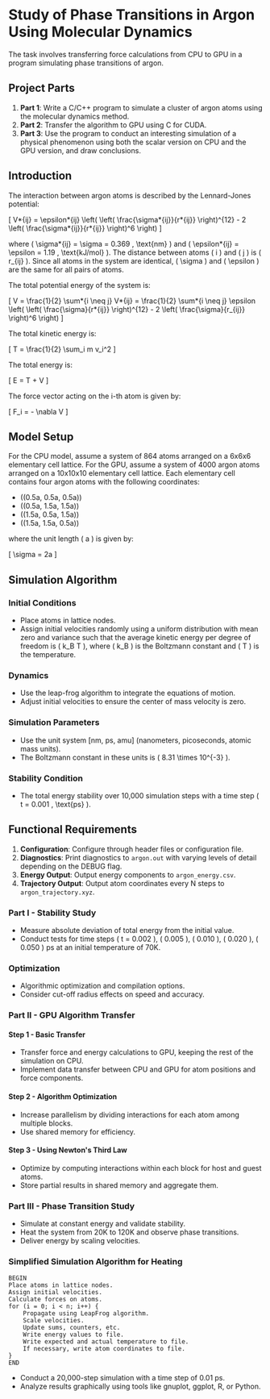 # Study of Phase Transitions in Argon Using Molecular Dynamics

The task involves transferring force calculations from CPU to GPU in a program simulating phase transitions of argon.

## Project Parts

1. **Part 1**: Write a C/C++ program to simulate a cluster of argon atoms using the molecular dynamics method.
2. **Part 2**: Transfer the algorithm to GPU using C for CUDA.
3. **Part 3**: Use the program to conduct an interesting simulation of a physical phenomenon using both the scalar version on CPU and the GPU version, and draw conclusions.

## Introduction

The interaction between argon atoms is described by the Lennard-Jones potential:

\[ V*{ij} = \epsilon*{ij} \left( \left( \frac{\sigma*{ij}}{r*{ij}} \right)^{12} - 2 \left( \frac{\sigma*{ij}}{r*{ij}} \right)^6 \right) \]

where \( \sigma*{ij} = \sigma = 0.369 \, \text{nm} \) and \( \epsilon*{ij} = \epsilon = 1.19 \, \text{kJ/mol} \). The distance between atoms \( i \) and \( j \) is \( r\_{ij} \). Since all atoms in the system are identical, \( \sigma \) and \( \epsilon \) are the same for all pairs of atoms.

The total potential energy of the system is:

\[ V = \frac{1}{2} \sum*{i \neq j} V*{ij} = \frac{1}{2} \sum*{i \neq j} \epsilon \left( \left( \frac{\sigma}{r*{ij}} \right)^{12} - 2 \left( \frac{\sigma}{r\_{ij}} \right)^6 \right) \]

The total kinetic energy is:

\[ T = \frac{1}{2} \sum_i m v_i^2 \]

The total energy is:

\[ E = T + V \]

The force vector acting on the i-th atom is given by:

\[ F_i = - \nabla V \]

## Model Setup

For the CPU model, assume a system of 864 atoms arranged on a 6x6x6 elementary cell lattice. For the GPU, assume a system of 4000 argon atoms arranged on a 10x10x10 elementary cell lattice. Each elementary cell contains four argon atoms with the following coordinates:

- \((0.5a, 0.5a, 0.5a)\)
- \((0.5a, 1.5a, 1.5a)\)
- \((1.5a, 0.5a, 1.5a)\)
- \((1.5a, 1.5a, 0.5a)\)

where the unit length \( a \) is given by:

\[ \sigma = 2a \]

## Simulation Algorithm

### Initial Conditions

- Place atoms in lattice nodes.
- Assign initial velocities randomly using a uniform distribution with mean zero and variance such that the average kinetic energy per degree of freedom is \( k_B T \), where \( k_B \) is the Boltzmann constant and \( T \) is the temperature.

### Dynamics

- Use the leap-frog algorithm to integrate the equations of motion.
- Adjust initial velocities to ensure the center of mass velocity is zero.

### Simulation Parameters

- Use the unit system [nm, ps, amu] (nanometers, picoseconds, atomic mass units).
- The Boltzmann constant in these units is \( 8.31 \times 10^{-3} \).

### Stability Condition

- The total energy stability over 10,000 simulation steps with a time step \( t = 0.001 \, \text{ps} \).

## Functional Requirements

1. **Configuration**: Configure through header files or configuration file.
2. **Diagnostics**: Print diagnostics to `argon.out` with varying levels of detail depending on the DEBUG flag.
3. **Energy Output**: Output energy components to `argon_energy.csv`.
4. **Trajectory Output**: Output atom coordinates every N steps to `argon_trajectory.xyz`.

### Part I - Stability Study

- Measure absolute deviation of total energy from the initial value.
- Conduct tests for time steps \( t = 0.002 \), \( 0.005 \), \( 0.010 \), \( 0.020 \), \( 0.050 \) ps at an initial temperature of 70K.

### Optimization

- Algorithmic optimization and compilation options.
- Consider cut-off radius effects on speed and accuracy.

### Part II - GPU Algorithm Transfer

#### Step 1 - Basic Transfer

- Transfer force and energy calculations to GPU, keeping the rest of the simulation on CPU.
- Implement data transfer between CPU and GPU for atom positions and force components.

#### Step 2 - Algorithm Optimization

- Increase parallelism by dividing interactions for each atom among multiple blocks.
- Use shared memory for efficiency.

#### Step 3 - Using Newton's Third Law

- Optimize by computing interactions within each block for host and guest atoms.
- Store partial results in shared memory and aggregate them.

### Part III - Phase Transition Study

- Simulate at constant energy and validate stability.
- Heat the system from 20K to 120K and observe phase transitions.
- Deliver energy by scaling velocities.

### Simplified Simulation Algorithm for Heating

```
BEGIN
Place atoms in lattice nodes.
Assign initial velocities.
Calculate forces on atoms.
for (i = 0; i < n; i++) {
    Propagate using LeapFrog algorithm.
    Scale velocities.
    Update sums, counters, etc.
    Write energy values to file.
    Write expected and actual temperature to file.
    If necessary, write atom coordinates to file.
}
END
```

- Conduct a 20,000-step simulation with a time step of 0.01 ps.
- Analyze results graphically using tools like gnuplot, ggplot, R, or Python.
